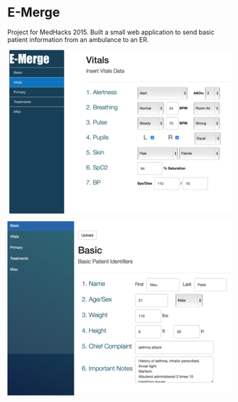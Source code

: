 # E-Merge
Project for MedHacks 2015. Built a small web application to send basic patient information from an ambulance to an ER.

![Screenshot](EMR_Screen.png)

![Screenshot](Physicians_Screen.png)
